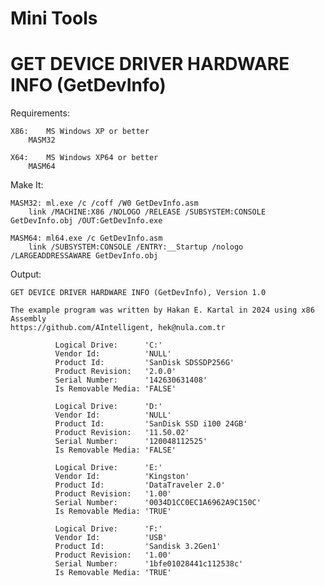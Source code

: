 # Mini Tools

# GET DEVICE DRIVER HARDWARE INFO (GetDevInfo)

Requirements:

	X86:	MS Windows XP or better
		MASM32

  	X64:	MS Windows XP64 or better
		MASM64

Make It:

	MASM32:	ml.exe /c /coff /W0 GetDevInfo.asm 
		link /MACHINE:X86 /NOLOGO /RELEASE /SUBSYSTEM:CONSOLE GetDevInfo.obj /OUT:GetDevInfo.exe

	MASM64:	ml64.exe /c GetDevInfo.asm
  		link /SUBSYSTEM:CONSOLE /ENTRY:__Startup /nologo /LARGEADDRESSAWARE GetDevInfo.obj
		
Output:

	GET DEVICE DRIVER HARDWARE INFO (GetDevInfo), Version 1.0

	The example program was written by Hakan E. Kartal in 2024 using x86 Assembly
	https://github.com/AIntelligent, hek@nula.com.tr

			  Logical Drive:      'C:'
			  Vendor Id:          'NULL'
			  Product Id:         'SanDisk SDSSDP256G'
			  Product Revision:   '2.0.0'
			  Serial Number:      '142630631408'
			  Is Removable Media: 'FALSE'

			  Logical Drive:      'D:'
			  Vendor Id:          'NULL'
			  Product Id:         'SanDisk SSD i100 24GB'
			  Product Revision:   '11.50.02'
			  Serial Number:      '120048112525'
			  Is Removable Media: 'FALSE'

			  Logical Drive:      'E:'
			  Vendor Id:          'Kingston'
			  Product Id:         'DataTraveler 2.0'
			  Product Revision:   '1.00'
			  Serial Number:      '0034D1CC0EC1A6962A9C150C'
			  Is Removable Media: 'TRUE'

			  Logical Drive:      'F:'
			  Vendor Id:          'USB'
			  Product Id:         'Sandisk 3.2Gen1'
			  Product Revision:   '1.00'
			  Serial Number:      '1bfe01028441c112538c'
			  Is Removable Media: 'TRUE'
